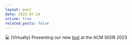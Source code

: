 ```yaml
---
layout: post
date: 2023-07-24
inline: true
related_posts: false
---
```


💻 (Virtually) Presenting our new [tool](https://dl.acm.org/doi/10.1145/3539618.3591821) at the ACM SIGIR 2023